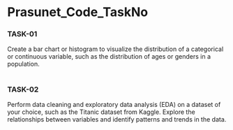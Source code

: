 # Prasunet_Code_TaskNo

### TASK-01

Create a bar chart or histogram to visualize the distribution of a categorical or continuous variable, such as the distribution of ages or genders in a population.
#
#
### TASK-02

Perform data cleaning and exploratory data analysis (EDA) on a dataset of your choice, such as the Titanic dataset from Kaggle. Explore the relationships between variables and identify patterns and trends in the data.
